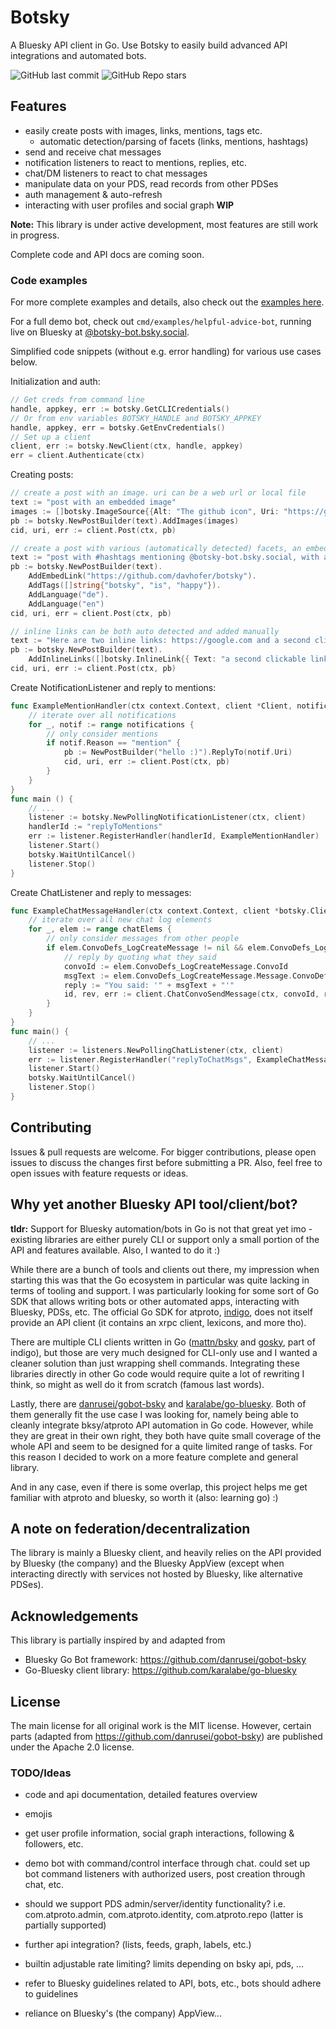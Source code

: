 # Botsky

A Bluesky API client in Go. Use Botsky to easily build advanced API integrations and automated bots.

![GitHub last commit](https://img.shields.io/github/last-commit/davhofer/botsky) ![GitHub Repo stars](https://img.shields.io/github/stars/davhofer/botsky)

## Features

- easily create posts with images, links, mentions, tags etc.
  - automatic detection/parsing of facets (links, mentions, hashtags)
- send and receive chat messages
- notification listeners to react to mentions, replies, etc.
- chat/DM listeners to react to chat messages
- manipulate data on your PDS, read records from other PDSes
- auth management & auto-refresh
- interacting with user profiles and social graph **WIP**

**Note:** This library is under active development, most features are still work in progress.

Complete code and API docs are coming soon.

### Code examples

For more complete examples and details, also check out the [examples here](https://github.com/davhofer/botsky/tree/main/cmd/examples).

For a full demo bot, check out `cmd/examples/helpful-advice-bot`, running live on Bluesky at [@botsky-bot.bsky.social](https://bsky.app/profile/botsky-bot.bsky.social).

Simplified code snippets (without e.g. error handling) for various use cases below.

Initialization and auth:

```go
// Get creds from command line
handle, appkey, err := botsky.GetCLICredentials()
// Or from env variables BOTSKY_HANDLE and BOTSKY_APPKEY
handle, appkey, err = botsky.GetEnvCredentials()
// Set up a client
client, err := botsky.NewClient(ctx, handle, appkey)
err = client.Authenticate(ctx)
```

Creating posts:

```go
// create a post with an image. uri can be a web url or local file
text := "post with an embedded image"
images := []botsky.ImageSource{{Alt: "The github icon", Uri: "https://github.com/fluidicon.png"}}
pb := botsky.NewPostBuilder(text).AddImages(images)
cid, uri, err := client.Post(ctx, pb)
```

```go
// create a post with various (automatically detected) facets, an embedded link, and different post languages
text := "post with #hashtags mentioning @botsky-bot.bsky.social, with an embedded link w/ card, additional tags, and language set to german and english"
pb := botsky.NewPostBuilder(text).
    AddEmbedLink("https://github.com/davhofer/botsky").
    AddTags([]string{"botsky", "is", "happy"}).
    AddLanguage("de").
    AddLanguage("en")
cid, uri, err = client.Post(ctx, pb)
```

```go
// inline links can be both auto detected and added manually
text := "Here are two inline links: https://google.com and a second clickable link"
pb := botsky.NewPostBuilder(text).
    AddInlineLinks([]botsky.InlineLink{{ Text: "a second clickable link", Url: "https://xkcd.com"}}).
cid, uri, err := client.Post(ctx, pb)
```

Create NotificationListener and reply to mentions:

```go
func ExampleMentionHandler(ctx context.Context, client *Client, notifications []*bsky.NotificationListNotifications_Notification) {
    // iterate over all notifications
    for _, notif := range notifications {
        // only consider mentions
        if notif.Reason == "mention" {
            pb := NewPostBuilder("hello :)").ReplyTo(notif.Uri)
            cid, uri, err := client.Post(ctx, pb)
        }
    }
}
func main () {
    // ...
    listener := botsky.NewPollingNotificationListener(ctx, client)
    handlerId := "replyToMentions"
    err := listener.RegisterHandler(handlerId, ExampleMentionHandler)
    listener.Start()
    botsky.WaitUntilCancel()
    listener.Stop()
}
```

Create ChatListener and reply to messages:

```go
func ExampleChatMessageHandler(ctx context.Context, client *botsky.Client, chatElems []*chat.ConvoGetLog_Output_Logs_Elem) {
    // iterate over all new chat log elements
    for _, elem := range chatElems {
        // only consider messages from other people
        if elem.ConvoDefs_LogCreateMessage != nil && elem.ConvoDefs_LogCreateMessage.Message.ConvoDefs_MessageView.Sender.Did != client.Did {
            // reply by quoting what they said
            convoId := elem.ConvoDefs_LogCreateMessage.ConvoId
            msgText := elem.ConvoDefs_LogCreateMessage.Message.ConvoDefs_MessageView.Text
            reply := "You said: '" + msgText + "'"
            id, rev, err := client.ChatConvoSendMessage(ctx, convoId, reply)
        }
    }
}
func main() {
    // ...
    listener := listeners.NewPollingChatListener(ctx, client)
    err := listener.RegisterHandler("replyToChatMsgs", ExampleChatMessageHandler)
    listener.Start()
    botsky.WaitUntilCancel()
    listener.Stop()
}
```

## Contributing

Issues & pull requests are welcome. For bigger contributions, please open issues to discuss the changes first before submitting a PR. Also, feel free to open issues with feature requests or ideas.

## Why yet another Bluesky API tool/client/bot?

**tldr:** Support for Bluesky automation/bots in Go is not that great yet imo - existing libraries are either purely CLI or support only a small portion of the API and features available. Also, I wanted to do it :)

While there are a bunch of tools and clients out there, my impression when starting this was that the Go ecosystem in particular was quite lacking in terms of tooling and support. I was particularly looking for some sort of Go SDK that allows writing bots or other automated apps, interacting with Bluesky, PDSs, etc. The official Go SDK for atproto, [indigo](https://github.com/bluesky-social/indigo), does not itself provide an API client (it contains an xrpc client, lexicons, and more tho).

There are multiple CLI clients written in Go ([mattn/bsky](https://github.com/mattn/bsky) and [gosky](https://github.com/bluesky-social/indigo/tree/main/cmd/gosky), part of indigo), but those are very much designed for CLI-only use and I wanted a cleaner solution than just wrapping shell commands. Integrating these libraries directly in other Go code would require quite a lot of rewriting I think, so might as well do it from scratch (famous last words).

Lastly, there are [danrusei/gobot-bsky](https://github.com/danrusei/gobot-bsky) and [karalabe/go-bluesky](https://github.com/karalabe/go-bluesky). Both of them generally fit the use case I was looking for, namely being able to cleanly integrate bksy/atproto API automation in Go code. However, while they are great in their own right, they both have quite small coverage of the whole API and seem to be designed for a quite limited range of tasks. For this reason I decided to work on a more feature complete and general library.

And in any case, even if there is some overlap, this project helps me get familiar with atproto and bluesky, so worth it (also: learning go) :)

## A note on federation/decentralization

The library is mainly a Bluesky client, and heavily relies on the API provided by Bluesky (the company) and the Bluesky AppView (except when interacting directly with services not hosted by Bluesky, like alternative PDSes).

## Acknowledgements

This library is partially inspired by and adapted from

- Bluesky Go Bot framework: https://github.com/danrusei/gobot-bsky
- Go-Bluesky client library: https://github.com/karalabe/go-bluesky

## License

The main license for all original work is the MIT license. However, certain parts (adapted from https://github.com/danrusei/gobot-bsky) are published under the Apache 2.0 license.

### TODO/Ideas

- code and api documentation, detailed features overview
- emojis
- get user profile information, social graph interactions, following & followers, etc.
- demo bot with command/control interface through chat. could set up bot command listeners with authorized users, post creation through chat, etc.
- should we support PDS admin/server/identity functionality? i.e. com.atproto.admin, com.atproto.identity, com.atproto.repo (latter is partially supported)
- further api integration? (lists, feeds, graph, labels, etc.)

- builtin adjustable rate limiting? limits depending on bsky api, pds, ...
- refer to Bluesky guidelines related to API, bots, etc., bots should adhere to guidelines
- reliance on Bluesky's (the company) AppView...
